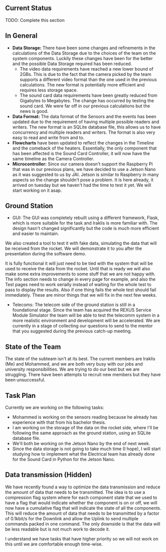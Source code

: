 ## Current Status

TODO: Complete this section

## In General

- **Data Storage:** There have been some changes and refinements in the calculations of the Data Storage due to the choices of the team on the system components. Luckily these changes have been for the better and the possible Data Storage required has been reduced.
  	- The video data requirements have reached a new lower bound of 2GBs. This is due to the fact that the camera picked by the team supports a different video format than the one used in the previous calculations. The new format is potentially more efficient and requires less storage space.
 	 - The sound card data requirements have been greatly reduced from Gigabytes to Megabytes. The change has occurred by testing the sound card. We were far off in our previous calculations but the news is good.
- **Data Format:** The data format of the Sensors and the events has been updated due to the requirement of having multiple possible readers and writers. The new format is an SQLite database file, this allows us to have concurrency and multiple readers and writers. The format is also very easy to read and write from and to.
- **Flowcharts** have been updated to reflect the changes in the Timeline and the comeback of the heaters. Essentially, the only component that has been affected is the Sound Card Controller, it will now have the same timeline as the Camera Controller.
- **Microcontroller:** Since our camera doesn't support the Raspberry Pi that was in our previous plans, we have decided to use a Jetson Nano as it was suggested to us by JAI. Jetson is similar to Raspberry in many aspects so the change shouldn't pose a problem. It is here already, it arrived on tuesday but we haven't had the time to test it yet. We will start working on it asap.

## Ground Station

- GUI: The GUI was completely rebuilt using a different framework, Flask, which is more suitable for the task and Iraklis is more familiar with. The design hasn't changed significantly but the code is much more efficient and easier to maintain. 
 
We also created a tool to test it with fake data, simulating the data that will be received from the rocket. We will demonstrate it to you after the presentation during the software demo.

It is fully functional it will just need to be tied with the system that will be used to receive the data from the rocket. Until that is ready we will also make some extra improvements to some stuff that we are not happy with. The info section needs to change in every page for example, and also the Test pages need to work serially instead of waiting for the whole test to pass to display the results. Also if one thing fails the whole test should fail immediately. These are minor things that we will fix in the next few weeks.

- Telecoms: The telecom side of the ground station is still in a foundational stage. Since the team has acquired the REXUS Service Module Simulator the team will be able to test the telecomm system in a more realistic environment and development will be accelerated. We are currently in a stage of collecting our questions to send to the mentor that you suggested during the previous catch-up meeting.

## State of the Team

The state of the subteam isn't at its best.
The current members are Iraklis (Me) and Mohammed, and we are both very busy with our jobs and university responsibilities. We are trying to do our best but we are struggling.
There have been attempts to recruit new members but they have been unsuccessful.

## Task Plan

Currently we are working on the following tasks:
- Mohammed is working on the sensors reading because he already has experience with that from his bachelor thesis.
- I am working on the storage of the data on the rocket side, where I'll be following the same approach as the ground station, using an SQLite database file.
- We'll both be working on the Jetson Nano by the end of next week.
- Since the data storage is not going to take much time (I hope), I will start studying how to implement what the Electrical team has already done for the Sound Card in Python for the Jetson Nano.

## Data transmission (Hidden)

We have recently found a way to optimize the data transmission and reduce the amount of data that needs to be transmitted. The idea is to use a compression flag system where for each component state that we used to have a flag that would indicate whether the component is on or off, we will now have a cumulative flag that will indicate the state of all the components. This will reduce the amount of data that needs to be transmitted by a factor of 0.1kbit/s for the Downlink and allow the Uplink to send multiple commands packed in one command. The only downside is that the data will be less readable but is not much work to decode it.

I understand we have tasks that have higher priority so we will not work on this until we are comfortable enough time-wise.